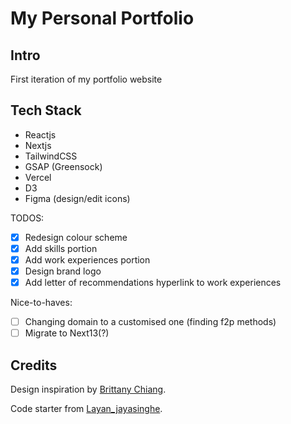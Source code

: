 # My Personal Portfolio

## Intro

First iteration of my portfolio website

## Tech Stack

- Reactjs
- Nextjs
- TailwindCSS
- GSAP (Greensock)
- Vercel
- D3
- Figma (design/edit icons)

TODOS:

- [x] Redesign colour scheme
- [x] Add skills portion
- [x] Add work experiences portion
- [x] Design brand logo
- [x] Add letter of recommendations hyperlink to work experiences

Nice-to-haves:

- [ ] Changing domain to a customised one (finding f2p methods)
- [ ] Migrate to Next13(?)

## Credits

Design inspiration by [Brittany Chiang](https://github.com/bchiang7).

Code starter from [Layan_jayasinghe](https://github.com/LayanJay/v1).
